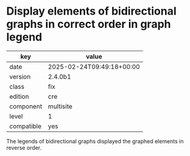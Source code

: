 [//]: # (werk v2)
# Display elements of bidirectional graphs in correct order in graph legend

key        | value
---------- | ---
date       | 2025-02-24T09:49:18+00:00
version    | 2.4.0b1
class      | fix
edition    | cre
component  | multisite
level      | 1
compatible | yes

The legends of bidirectional graphs displayed the graphed elements in reverse order.

